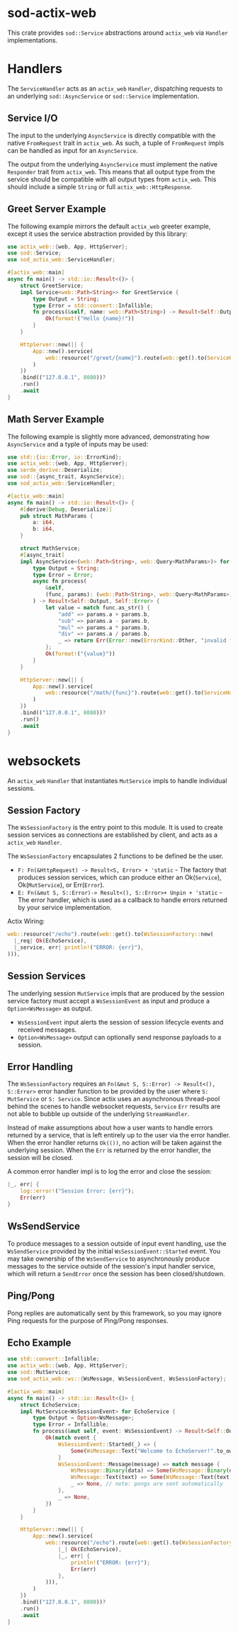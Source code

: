 # sod-actix-web

This crate provides `sod::Service` abstractions around `actix_web` via `Handler` implementations.

# Handlers

The `ServiceHandler` acts as an `actix_web` `Handler`, dispatching requests to an underlying
`sod::AsyncService` or `sod::Service` implementation.

## Service I/O

The input to the underlying `AsyncService` is directly compatible with the native `FromRequest` trait
in `actix_web`. As such, a tuple of `FromRequest` impls can be handled as input for an `AsyncService`.

The output from the underlying `AsyncService` must implement the native `Responder` trait from `actix_web`.
This means that all output type from the service should be compatible with all output types from `actix_web`.
This should include a simple `String` or full `actix_web::HttpResponse`.

## Greet Server Example

The following example mirrors the default `actix_web` greeter example, except it uses the service abstraction
provided by this library:

```rust
use actix_web::{web, App, HttpServer};
use sod::Service;
use sod_actix_web::ServiceHandler;

#[actix_web::main]
async fn main() -> std::io::Result<()> {
    struct GreetService;
    impl Service<web::Path<String>> for GreetService {
        type Output = String;
        type Error = std::convert::Infallible;
        fn process(&self, name: web::Path<String>) -> Result<Self::Output, Self::Error> {
            Ok(format!("Hello {name}!"))
        }
    }

    HttpServer::new(|| {
        App::new().service(
            web::resource("/greet/{name}").route(web::get().to(ServiceHandler::new(GreetService))),
        )
    })
    .bind(("127.0.0.1", 8080))?
    .run()
    .await
}
```

## Math Server Example

The following example is slightly more advanced, demonstrating how `AsyncService` and a typle of inputs may be used:

```rust
use std::{io::Error, io::ErrorKind};
use actix_web::{web, App, HttpServer};
use serde_derive::Deserialize;
use sod::{async_trait, AsyncService};
use sod_actix_web::ServiceHandler;

#[actix_web::main]
async fn main() -> std::io::Result<()> {
    #[derive(Debug, Deserialize)]
    pub struct MathParams {
        a: i64,
        b: i64,
    }

    struct MathService;
    #[async_trait]
    impl AsyncService<(web::Path<String>, web::Query<MathParams>)> for MathService {
        type Output = String;
        type Error = Error;
        async fn process(
            &self,
            (func, params): (web::Path<String>, web::Query<MathParams>),
        ) -> Result<Self::Output, Self::Error> {
            let value = match func.as_str() {
                "add" => params.a + params.b,
                "sub" => params.a - params.b,
                "mul" => params.a * params.b,
                "div" => params.a / params.b,
                _ => return Err(Error::new(ErrorKind::Other, "invalid func")),
            };
            Ok(format!("{value}"))
        }
    }

    HttpServer::new(|| {
        App::new().service(
            web::resource("/math/{func}").route(web::get().to(ServiceHandler::new(MathService))),
        )
    })
    .bind(("127.0.0.1", 8080))?
    .run()
    .await
}
```

# websockets

An `actix_web` `Handler` that instantiates `MutService` impls to handle individual sessions.

## Session Factory

The `WsSessionFactory` is the entry point to this module. It is used to create session services
as connections are established by client, and acts as a `actix_web` `Handler`.

The `WsSessionFactory` encapsulates 2 functions to be defined be the user.

- `F: Fn(&HttpRequest) -> Result<S, Error> + 'static` - The factory that produces session services,
  which can produce either an Ok(`Service`), Ok(`MutService`), or Err(`Error`).
- `E: Fn(&mut S, S::Error)-> Result<(), S::Error>+ Unpin + 'static` - The error handler, which
  is used as a callback to handle errors returned by your service implementation.

Actix Wiring:

```rust
web::resource("/echo").route(web::get().to(WsSessionFactory::new(
  |_req| Ok(EchoService),
  |_service, err| println!("ERROR: {err}"),
))),
```

## Session Services

The underlying session `MutService` impls that are produced by the session service factory
must accept a `WsSessionEvent` as input and produce a `Option<WsMessage>` as output.

- `WsSessionEvent` input alerts the session of session lifecycle events and received messages.
- `Option<WsMessage>` output can optionally send response payloads to a session.

## Error Handling

The `WsSessionFactory` requires an `Fn(&mut S, S::Error) -> Result<(), S::Error>` error handler
function to be provided by the user where `S: MutService` or `S: Service`. Since actix uses an
asynchronous thread-pool behind the scenes to handle websocket requests, `Service` `Err` results
are not able to bubble up outside of the underlying `StreamHandler`.

Instead of make assumptions about how a user wants to handle errors returned by a service, that is
left entirely up to the user via the error handler. When the error handler returns `Ok(())`, no action
will be taken against the underlying session. When the `Err` is returned by the error handler, the
session will be closed.

A common error handler impl is to log the error and close the session:

```rust
|_, err| {
    log::error!("Session Error: {err}");
    Err(err)
}
```

## WsSendService

To produce messages to a session outside of input event handling, use the `WsSendService`
provided by the initial `WsSessionEvent::Started` event. You may take ownership of the
`WsSendService` to asynchronously produce messages to the service outside of the session's
input handler service, which will return a `SendError` once the session has been closed/shutdown.

## Ping/Pong

Pong replies are automatically sent by this framework, so you may ignore Ping requests for the
purpose of Ping/Pong responses.

## Echo Example

```rust
use std::convert::Infallible;
use actix_web::{web, App, HttpServer};
use sod::MutService;
use sod_actix_web::ws::{WsMessage, WsSessionEvent, WsSessionFactory};

#[actix_web::main]
async fn main() -> std::io::Result<()> {
    struct EchoService;
    impl MutService<WsSessionEvent> for EchoService {
        type Output = Option<WsMessage>;
        type Error = Infallible;
        fn process(&mut self, event: WsSessionEvent) -> Result<Self::Output, Self::Error> {
            Ok(match event {
                WsSessionEvent::Started(_) => {
                    Some(WsMessage::Text("Welcome to EchoServer!".to_owned()))
                }
                WsSessionEvent::Message(message) => match message {
                    WsMessage::Binary(data) => Some(WsMessage::Binary(data)),
                    WsMessage::Text(text) => Some(WsMessage::Text(text)),
                    _ => None, // note: pongs are sent automatically
                },
                _ => None,
            })
        }
    }

    HttpServer::new(|| {
        App::new().service(
            web::resource("/echo").route(web::get().to(WsSessionFactory::new(
                |_| Ok(EchoService),
                |_, err| {
                    println!("ERROR: {err}");
                    Err(err)
                },
            ))),
        )
    })
    .bind(("127.0.0.1", 8080))?
    .run()
    .await
}
```
